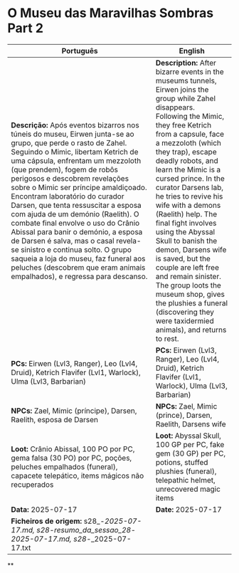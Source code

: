 # O Museu das Maravilhas Sombras Part 2

| Português | English |
|-----------|---------|
| **Descrição:** Após eventos bizarros nos túneis do museu, Eirwen junta-se ao grupo, que perde o rasto de Zahel. Seguindo o Mimic, libertam Ketrich de uma cápsula, enfrentam um mezzoloth (que prendem), fogem de robôs perigosos e descobrem revelações sobre o Mimic ser príncipe amaldiçoado. Encontram laboratório do curador Darsen, que tenta ressuscitar a esposa com ajuda de um demónio (Raelith). O combate final envolve o uso do Crânio Abissal para banir o demónio, a esposa de Darsen é salva, mas o casal revela-se sinistro e continua solto. O grupo saqueia a loja do museu, faz funeral aos peluches (descobrem que eram animais empalhados), e regressa para descanso. | **Description:** After bizarre events in the museums tunnels, Eirwen joins the group while Zahel disappears. Following the Mimic, they free Ketrich from a capsule, face a mezzoloth (which they trap), escape deadly robots, and learn the Mimic is a cursed prince. In the curator Darsens lab, he tries to revive his wife with a demons (Raelith) help. The final fight involves using the Abyssal Skull to banish the demon, Darsens wife is saved, but the couple are left free and remain sinister. The group loots the museum shop, gives the plushies a funeral (discovering they were taxidermied animals), and returns to rest. |
| **PCs:** Eirwen (Lvl3, Ranger), Leo (Lvl4, Druid), Ketrich Flavifer (Lvl1, Warlock), Ulma (Lvl3, Barbarian) | **PCs:** Eirwen (Lvl3, Ranger), Leo (Lvl4, Druid), Ketrich Flavifer (Lvl1, Warlock), Ulma (Lvl3, Barbarian) |
| **NPCs:** Zael, Mimic (príncipe), Darsen, Raelith, esposa de Darsen | **NPCs:** Zael, Mimic (prince), Darsen, Raelith, Darsens wife |
| **Loot:** Crânio Abissal, 100 PO por PC, gema falsa (30 PO) por PC, poções, peluches empalhados (funeral), capacete telepático, items mágicos não recuperados | **Loot:** Abyssal Skull, 100 GP per PC, fake gem (30 GP) per PC, potions, stuffed plushies (funeral), telepathic helmet, unrecovered magic items |
| **Data:** 2025-07-17 | **Date:** 2025-07-17 |
| **Ficheiros de origem:** s28_-_2025-07-17.md, s28_-_resumo_da_sessao_28_-_2025-07-17.md, s28_-_2025-07-17.txt |
**

















